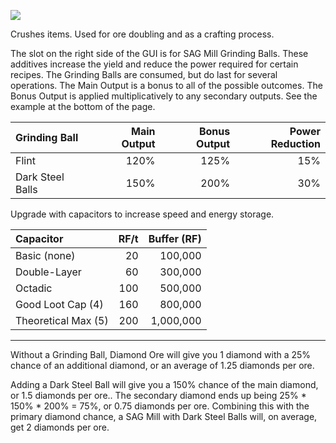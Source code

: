![](http://loenwind.info/eio/SAG_Mill.png)

Crushes items.  Used for ore doubling and as a crafting process.

The slot on the right side of the GUI is for SAG Mill Grinding Balls.  These additives increase the yield and reduce the power required for certain recipes.  The Grinding Balls are consumed, but do last for several operations.  The Main Output is a bonus to all of the possible outcomes.  The Bonus Output is applied multiplicatively to any secondary outputs.  See the example at the bottom of the page.

| Grinding Ball    | Main Output | Bonus Output | Power Reduction |
| :--------------- | ----------: | -----------: | --------------: |
| Flint            |        120% |         125% |             15% |
| Dark Steel Balls |        150% |         200% |             30% |

Upgrade with capacitors to increase speed and energy storage.

| Capacitor           | RF/t | Buffer (RF) |
| :------------------ | ---: | ----------: |
| Basic (none)        |   20 |     100,000 |
| Double-Layer        |   60 |     300,000 |
| Octadic             |  100 |     500,000 |
| Good Loot Cap (4)   |  160 |     800,000 |
| Theoretical Max (5) |  200 |   1,000,000 |

***

Without a Grinding Ball, Diamond Ore will give you 1 diamond with a 25% chance of an additional diamond, or an average of 1.25 diamonds per ore.

Adding a Dark Steel Ball will give you  a 150% chance of the main diamond, or 1.5 diamonds per ore..  The secondary diamond ends up being 25% * 150% * 200% = 75%, or 0.75 diamonds per ore.  Combining this with the primary diamond chance, a SAG Mill with Dark Steel Balls will, on average, get 2 diamonds per ore.